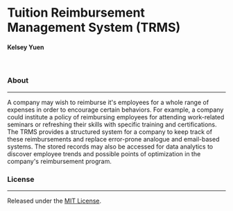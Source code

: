 # Tuition Reimbursement Management System (TRMS)
#### Kelsey Yuen

&nbsp;

### About
-------
A company may wish to reimburse it's employees for a whole range of expenses in order to encourage certain behaviors. For example, a company could institute a policy of reimbursing employees for attending work-related seminars or refreshing their skills with specific training and certifications. The TRMS provides a structured system for a company to keep track of these reimbursements and replace error-prone analogue and email-based systems. The stored records may also be accessed for data analytics to discover employee trends and possible points of optimization in the company's reimbursement program.


### License
-------
Released under the [MIT License](LICENSE).
